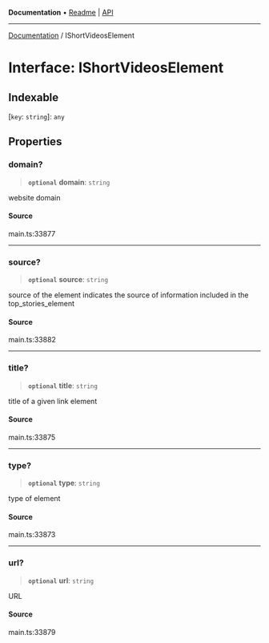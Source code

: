**Documentation** • [Readme](../README.md) \| [API](../globals.md)

***

[Documentation](../README.md) / IShortVideosElement

# Interface: IShortVideosElement

## Indexable

 \[`key`: `string`\]: `any`

## Properties

### domain?

> **`optional`** **domain**: `string`

website domain

#### Source

main.ts:33877

***

### source?

> **`optional`** **source**: `string`

source of the element
indicates the source of information included in the top_stories_element

#### Source

main.ts:33882

***

### title?

> **`optional`** **title**: `string`

title of a given link element

#### Source

main.ts:33875

***

### type?

> **`optional`** **type**: `string`

type of element

#### Source

main.ts:33873

***

### url?

> **`optional`** **url**: `string`

URL

#### Source

main.ts:33879
